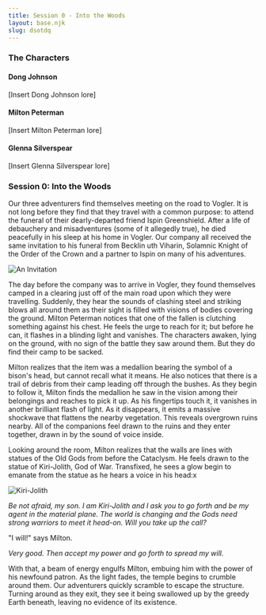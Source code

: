 ```yaml
---
title: Session 0 - Into the Woods
layout: base.njk
slug: dsotdq
---
```


### The Characters
#### Dong Johnson
[Insert Dong Johnson lore]

#### Milton Peterman
[Insert Milton Peterman lore]

#### Glenna Silverspear
[Insert Glenna Silverspear lore]

### Session 0: Into the Woods

Our three adventurers find themselves meeting on the road to Vogler. It is not long before they find that they travel with a common purpose: to 
attend the funeral of their dearly-departed friend Ispin Greenshield. After a life of debauchery and misadventures (some of it allegedly true), he
died peacefully in his sleep at his home in Vogler. Our company all received the same invitation to his funeral from Becklin uth Viharin, Solamnic
Knight of the Order of the Crown and a partner to Ispin on many of his adventures.

![An Invitation](media/invitation.png)

The day before the company was to arrive in Vogler, they found themselves camped in a clearing just off of the main road upon which they were
travelling. Suddenly, they hear the sounds of clashing steel and striking blows all around them as their sight is filled with visions of bodies
covering the ground. Milton Peterman notices that one of the fallen is clutching something against his chest. He feels the urge to reach for it;
but before he can, it flashes in a blinding light and vanishes. The characters awaken, lying on the ground, with no sign of the battle they saw
around them. But they do find their camp to be sacked.

Milton realizes that the item was a medallion bearing the symbol of a bison's head, but cannot recall what it means. He also notices that there is
a trail of debris from their camp leading off through the bushes. As they begin to follow it, Milton finds the medallion he saw in the vision among
their belongings and reaches to pick it up. As his fingertips touch it, it vanishes in another brilliant flash of light. As it disappears, it emits
a massive shockwave that flattens the nearby vegetation. This reveals overgrown ruins nearby. All of the companions feel drawn to the ruins and 
they enter together, drawn in by the sound of voice inside. 

Looking around the room, Milton realizes that the walls are lines with statues of the Old Gods from before the Cataclysm. He feels drawn to the
statue of Kiri-Jolith, God of War. Transfixed, he sees a glow begin to emanate from the statue as he hears a voice in his head:x

![Kiri-Jolith](media/kiri-jolith.png)

*Be not afraid, my son. I am Kiri-Jolith and I ask you to go forth and be my agent in the material plane. The world is changing and the Gods need*
*strong warriors to meet it head-on. Will you take up the call?*

"I will!" says Milton.

*Very good. Then accept my power and go forth to spread my will.*

With that, a beam of energy engulfs Milton, embuing him with the power of his newfound patron. As the light fades, the temple begins to crumble
around them. Our adventurers quickly scramble to escape the structure. Turning around as they exit, they see it being swallowed up by the greedy
Earth beneath, leaving no evidence of its existence.